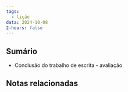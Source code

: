 ```yaml
---
tags:
  - lição
data: 2024-10-08
2-hours: false
---
```


## Sumário
- Conclusão do trabalho de escrita - avaliação
## Notas relacionadas